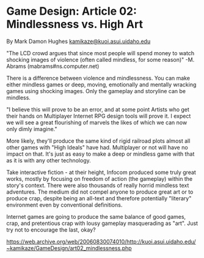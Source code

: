 # Game Design: Article 02: Mindlessness vs. High Art

By Mark Damon Hughes <kamikaze@kuoi.asui.uidaho.edu>

"The LCD crowd argues that since most people will spend money to watch shocking images of violence (often called mindless, for some reason)" -M. Abrams (mabrams#ns.computer.net)

There is a difference between violence and mindlessness. You can make either mindless games or deep, moving, emotionally and mentally wracking games using shocking images. Only the gameplay and storyline can be mindless.

"I believe this will prove to be an error, and at some point Artists who get their hands on Multiplayer Internet RPG design tools will prove it. I expect we will see a great flourishing of marvels the likes of which we can now only dimly imagine."

More likely, they'll produce the same kind of rigid railroad plots almost all other games with "High Ideals" have had. Multiplayer or not will have no impact on that. It's just as easy to make a deep or mindless game with that as it is with any other technology.

Take interactive fiction - at their height, Infocom produced some truly great works, mostly by focusing on freedom of action (the gameplay) within the story's context. There were also thousands of really horrid mindless text adventures. The medium did not compel anyone to produce great art or to produce crap, despite being an all-text and therefore potentially "literary" environment even by conventional definitions.

Internet games are going to produce the same balance of good games, crap, and pretentious crap with lousy gameplay masquerading as "art". Just try not to encourage the last, okay?


https://web.archive.org/web/20060830074010/http://kuoi.asui.uidaho.edu/~kamikaze/GameDesign/art02_mindlessness.php
